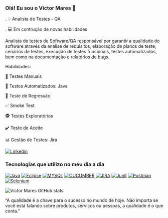 

### Olá! Eu sou o Victor Mares 👋

. 💡 Analista de Testes - QA

. 💻 Em contrução de novas habilidades

Analista de testes de Software/QA responsável por garantir a qualidade do software através da análise de requisitos, elaboração de planos de teste, cenários de testes, execução de testes funcionais, testes automatizados, bem como na documentação e relatórios de bugs.

Habilidades:

🧪 Testes Manuais

🤖 Testes Automatizados: Java

🔄 Teste de Regressão

✅ Smoke Test

🕵️ Testes Exploratórios

✔️ Teste de Aceite

📊 Gestão de Testes: Jira




[![Linkedin](https://img.shields.io/badge/LinkedIn-0077B5?style=for-the-badge&logo=linkedin&logoColor=white)](https://www.linkedin.com/in/victor-mares)

### Tecnologias que utilizo no meu dia a dia

[![Java](https://img.shields.io/badge/Java-ED8B00?style=for-the-badge&logo=openjdk&logoColor=white)]()
[![Eclipse](https://img.shields.io/badge/Eclipse-2C2255?style=for-the-badge&logo=eclipse&logoColor=white)]()
[![MYSQL](https://img.shields.io/badge/MySQL-005C84?style=for-the-badge&logo=mysql&logoColor=white)]()
[![CUCUMBER](https://img.shields.io/badge/Cucumber-43B02A?style=for-the-badge&logo=cucumber&logoColor=white)]()
[![JIRA](https://img.shields.io/badge/Jira-0052CC?style=for-the-badge&logo=Jira&logoColor=white)]()
[![Junit](https://img.shields.io/badge/Junit5-25A162?style=for-the-badge&logo=junit5&logoColor=white)]()
[![Postman](https://img.shields.io/badge/Postman-FF6C37?style=for-the-badge&logo=Postman&logoColor=white)]()
[![Selenium](https://img.shields.io/badge/Selenium-43B02A?style=for-the-badge&logo=Selenium&logoColor=white)]()



![Victor Mares GitHub stats](https://github-readme-stats.vercel.app/api?username=VictorMares&show_icons=true&theme=transparent)


“A qualidade é a chave para o sucesso no mundo de hoje. Não importa se você está falando sobre produtos, serviços ou pessoas, a qualidade é o que conta.”
